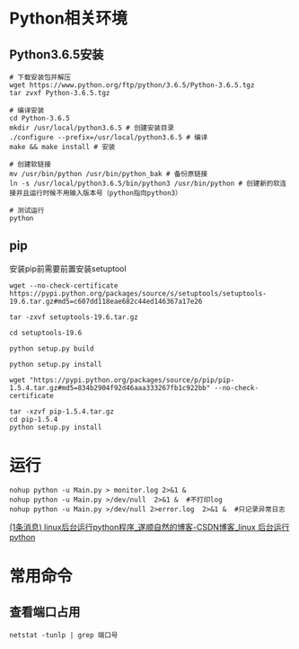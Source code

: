 # Python相关环境

## Python3.6.5安装

```shell
# 下载安装包并解压
wget https://www.python.org/ftp/python/3.6.5/Python-3.6.5.tgz
tar zvxf Python-3.6.5.tgz

# 编译安装
cd Python-3.6.5
mkdir /usr/local/python3.6.5 # 创建安装目录
./configure --prefix=/usr/local/python3.6.5 # 编译
make && make install # 安装

# 创建软链接
mv /usr/bin/python /usr/bin/python_bak # 备份原链接
ln -s /usr/local/python3.6.5/bin/python3 /usr/bin/python # 创建新的软连接并且运行时候不用输入版本号（python指向python3）

# 测试运行
python

```





## pip

安装pip前需要前置安装setuptool

```shell
wget --no-check-certificate https://pypi.python.org/packages/source/s/setuptools/setuptools-19.6.tar.gz#md5=c607dd118eae682c44ed146367a17e26

tar -zxvf setuptools-19.6.tar.gz

cd setuptools-19.6

python setup.py build

python setup.py install
```



```shell
wget "https://pypi.python.org/packages/source/p/pip/pip-1.5.4.tar.gz#md5=834b2904f92d46aaa333267fb1c922bb" --no-check-certificate

tar -xzvf pip-1.5.4.tar.gz
cd pip-1.5.4
python setup.py install
```



# 运行

```shell
nohup python -u Main.py > monitor.log 2>&1 &
nohup python -u Main.py >/dev/null  2>&1 &  #不打印log
nohup python -u Main.py >/dev/null 2>error.log  2>&1 &  #只记录异常日志
```

[(1条消息) linux后台运行python程序_遂顺自然的博客-CSDN博客_linux 后台运行python](https://blog.csdn.net/weixin_44366822/article/details/121207690)



# 常用命令

## 查看端口占用

```shell
netstat -tunlp | grep 端口号
```

